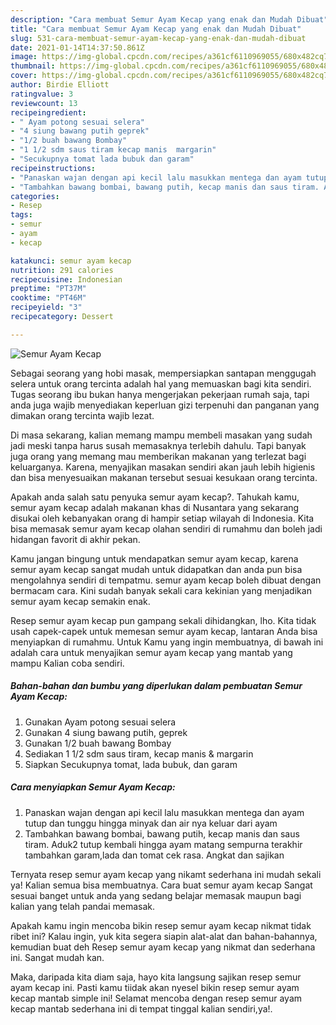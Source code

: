 ```yaml
---
description: "Cara membuat Semur Ayam Kecap yang enak dan Mudah Dibuat"
title: "Cara membuat Semur Ayam Kecap yang enak dan Mudah Dibuat"
slug: 531-cara-membuat-semur-ayam-kecap-yang-enak-dan-mudah-dibuat
date: 2021-01-14T14:37:50.861Z
image: https://img-global.cpcdn.com/recipes/a361cf6110969055/680x482cq70/semur-ayam-kecap-foto-resep-utama.jpg
thumbnail: https://img-global.cpcdn.com/recipes/a361cf6110969055/680x482cq70/semur-ayam-kecap-foto-resep-utama.jpg
cover: https://img-global.cpcdn.com/recipes/a361cf6110969055/680x482cq70/semur-ayam-kecap-foto-resep-utama.jpg
author: Birdie Elliott
ratingvalue: 3
reviewcount: 13
recipeingredient:
- " Ayam potong sesuai selera"
- "4 siung bawang putih geprek"
- "1/2 buah bawang Bombay"
- "1 1/2 sdm saus tiram kecap manis  margarin"
- "Secukupnya tomat lada bubuk dan garam"
recipeinstructions:
- "Panaskan wajan dengan api kecil lalu masukkan mentega dan ayam tutup dan tunggu hingga minyak dan air nya keluar dari ayam"
- "Tambahkan bawang bombai, bawang putih, kecap manis dan saus tiram. Aduk2 tutup kembali hingga ayam matang sempurna terakhir tambahkan garam,lada dan tomat cek rasa. Angkat dan sajikan"
categories:
- Resep
tags:
- semur
- ayam
- kecap

katakunci: semur ayam kecap 
nutrition: 291 calories
recipecuisine: Indonesian
preptime: "PT37M"
cooktime: "PT46M"
recipeyield: "3"
recipecategory: Dessert

---
```



![Semur Ayam Kecap](https://img-global.cpcdn.com/recipes/a361cf6110969055/680x482cq70/semur-ayam-kecap-foto-resep-utama.jpg)

Sebagai seorang yang hobi masak, mempersiapkan santapan menggugah selera untuk orang tercinta adalah hal yang memuaskan bagi kita sendiri. Tugas seorang ibu bukan hanya mengerjakan pekerjaan rumah saja, tapi anda juga wajib menyediakan keperluan gizi terpenuhi dan panganan yang dimakan orang tercinta wajib lezat.

Di masa  sekarang, kalian memang mampu membeli masakan yang sudah jadi meski tanpa harus susah memasaknya terlebih dahulu. Tapi banyak juga orang yang memang mau memberikan makanan yang terlezat bagi keluarganya. Karena, menyajikan masakan sendiri akan jauh lebih higienis dan bisa menyesuaikan makanan tersebut sesuai kesukaan orang tercinta. 



Apakah anda salah satu penyuka semur ayam kecap?. Tahukah kamu, semur ayam kecap adalah makanan khas di Nusantara yang sekarang disukai oleh kebanyakan orang di hampir setiap wilayah di Indonesia. Kita bisa memasak semur ayam kecap olahan sendiri di rumahmu dan boleh jadi hidangan favorit di akhir pekan.

Kamu jangan bingung untuk mendapatkan semur ayam kecap, karena semur ayam kecap sangat mudah untuk didapatkan dan anda pun bisa mengolahnya sendiri di tempatmu. semur ayam kecap boleh dibuat dengan bermacam cara. Kini sudah banyak sekali cara kekinian yang menjadikan semur ayam kecap semakin enak.

Resep semur ayam kecap pun gampang sekali dihidangkan, lho. Kita tidak usah capek-capek untuk memesan semur ayam kecap, lantaran Anda bisa menyiapkan di rumahmu. Untuk Kamu yang ingin membuatnya, di bawah ini adalah cara untuk menyajikan semur ayam kecap yang mantab yang mampu Kalian coba sendiri.

<!--inarticleads1-->

##### Bahan-bahan dan bumbu yang diperlukan dalam pembuatan Semur Ayam Kecap:

1. Gunakan  Ayam potong sesuai selera
1. Gunakan 4 siung bawang putih, geprek
1. Gunakan 1/2 buah bawang Bombay
1. Sediakan 1 1/2 sdm saus tiram, kecap manis &amp; margarin
1. Siapkan Secukupnya tomat, lada bubuk, dan garam




<!--inarticleads2-->

##### Cara menyiapkan Semur Ayam Kecap:

1. Panaskan wajan dengan api kecil lalu masukkan mentega dan ayam tutup dan tunggu hingga minyak dan air nya keluar dari ayam
1. Tambahkan bawang bombai, bawang putih, kecap manis dan saus tiram. Aduk2 tutup kembali hingga ayam matang sempurna terakhir tambahkan garam,lada dan tomat cek rasa. Angkat dan sajikan




Ternyata resep semur ayam kecap yang nikamt sederhana ini mudah sekali ya! Kalian semua bisa membuatnya. Cara buat semur ayam kecap Sangat sesuai banget untuk anda yang sedang belajar memasak maupun bagi kalian yang telah pandai memasak.

Apakah kamu ingin mencoba bikin resep semur ayam kecap nikmat tidak ribet ini? Kalau ingin, yuk kita segera siapin alat-alat dan bahan-bahannya, kemudian buat deh Resep semur ayam kecap yang nikmat dan sederhana ini. Sangat mudah kan. 

Maka, daripada kita diam saja, hayo kita langsung sajikan resep semur ayam kecap ini. Pasti kamu tiidak akan nyesel bikin resep semur ayam kecap mantab simple ini! Selamat mencoba dengan resep semur ayam kecap mantab sederhana ini di tempat tinggal kalian sendiri,ya!.

